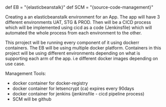 def EB = "{elasticbeanstalk}"
def SCM = "{source-code-management}"

Creating a  an elasticbeanstalk environment for an App.
The app will have 3  different environments UAT, STG & PROD. Then will be a CICD process
which will be implemented using cicd as a code (Jenkinsfile) which will automated the whole process from each environment to the other.


This prroject will be running every component of it using dockerr containers. The EB will be using multiple docker platform. Containers in this project will be using different environments depending on what is supporting each arm of the app. i.e different docker images depending on use case.

Management Tools:
 - docker container for docker-registry
 - docker container for letsencrypt (ca) expires every  90days
 - docker container for jenkins  (jenkinsfile - cicd pipeline process)
 - SCM will be github
